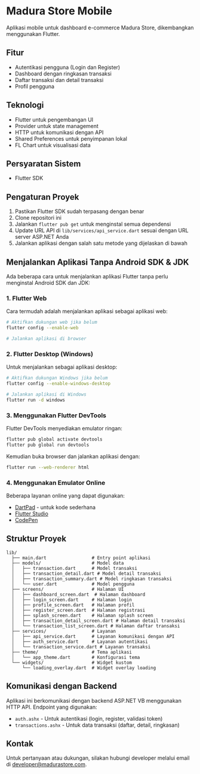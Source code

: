# Madura Store Mobile

Aplikasi mobile untuk dashboard e-commerce Madura Store, dikembangkan menggunakan Flutter.

## Fitur

- Autentikasi pengguna (Login dan Register)
- Dashboard dengan ringkasan transaksi
- Daftar transaksi dan detail transaksi
- Profil pengguna

## Teknologi

- Flutter untuk pengembangan UI
- Provider untuk state management
- HTTP untuk komunikasi dengan API
- Shared Preferences untuk penyimpanan lokal
- FL Chart untuk visualisasi data

## Persyaratan Sistem

- Flutter SDK

## Pengaturan Proyek

1. Pastikan Flutter SDK sudah terpasang dengan benar
2. Clone repositori ini
3. Jalankan `flutter pub get` untuk menginstal semua dependensi
4. Update URL API di `lib/services/api_service.dart` sesuai dengan URL server ASP.NET Anda
5. Jalankan aplikasi dengan salah satu metode yang dijelaskan di bawah

## Menjalankan Aplikasi Tanpa Android SDK & JDK

Ada beberapa cara untuk menjalankan aplikasi Flutter tanpa perlu menginstal Android SDK dan JDK:

### 1. Flutter Web

Cara termudah adalah menjalankan aplikasi sebagai aplikasi web:

```bash
# Aktifkan dukungan web jika belum
flutter config --enable-web

# Jalankan aplikasi di browser


```

### 2. Flutter Desktop (Windows)

Untuk menjalankan sebagai aplikasi desktop:

```bash
# Aktifkan dukungan Windows jika belum
flutter config --enable-windows-desktop

# Jalankan aplikasi di Windows
flutter run -d windows
```

### 3. Menggunakan Flutter DevTools

Flutter DevTools menyediakan emulator ringan:

```bash
flutter pub global activate devtools
flutter pub global run devtools
```

Kemudian buka browser dan jalankan aplikasi dengan:

```bash
flutter run --web-renderer html
```

### 4. Menggunakan Emulator Online

Beberapa layanan online yang dapat digunakan:

- [DartPad](https://dartpad.dev) - untuk kode sederhana
- [Flutter Studio](https://flutterstudio.app)
- [CodePen](https://codepen.io)

## Struktur Proyek

```
lib/
  ├── main.dart                 # Entry point aplikasi
  ├── models/                   # Model data
  │   ├── transaction.dart      # Model transaksi
  │   ├── transaction_detail.dart # Model detail transaksi
  │   ├── transaction_summary.dart # Model ringkasan transaksi
  │   └── user.dart             # Model pengguna
  ├── screens/                  # Halaman UI
  │   ├── dashboard_screen.dart  # Halaman dashboard
  │   ├── login_screen.dart     # Halaman login
  │   ├── profile_screen.dart   # Halaman profil
  │   ├── register_screen.dart  # Halaman registrasi
  │   ├── splash_screen.dart    # Halaman splash screen
  │   ├── transaction_detail_screen.dart # Halaman detail transaksi
  │   └── transaction_list_screen.dart # Halaman daftar transaksi
  ├── services/                 # Layanan
  │   ├── api_service.dart      # Layanan komunikasi dengan API
  │   ├── auth_service.dart     # Layanan autentikasi
  │   └── transaction_service.dart # Layanan transaksi
  ├── theme/                    # Tema aplikasi
  │   └── app_theme.dart        # Konfigurasi tema
  └── widgets/                  # Widget kustom
      └── loading_overlay.dart  # Widget overlay loading
```

## Komunikasi dengan Backend

Aplikasi ini berkomunikasi dengan backend ASP.NET VB menggunakan HTTP API. Endpoint yang digunakan:

- `auth.ashx` - Untuk autentikasi (login, register, validasi token)
- `transactions.ashx` - Untuk data transaksi (daftar, detail, ringkasan)

## Kontak

Untuk pertanyaan atau dukungan, silakan hubungi developer melalui email di [developer@madurastore.com](mailto:developer@madurastore.com). 